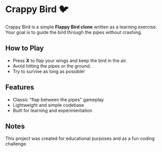 # Crappy Bird 🐦

Crappy Bird is a simple **Flappy Bird clone** written as a learning exercise.
Your goal is to guide the bird through the pipes without crashing.

## How to Play
- Press **X** to flap your wings and keep the bird in the air.
- Avoid hitting the pipes or the ground.
- Try to survive as long as possible!

## Features
- Classic "flap between the pipes" gameplay
- Lightweight and simple codebase
- Built for learning and experimentation

## Notes
This project was created for educational purposes and as a fun coding challenge.
